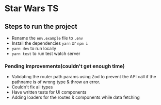 # Star Wars TS

## Steps to run the project

- Rename the `env.example` file to `.env`
- Install the dependencies `yarn` or `npm i`
- `yarn dev` to run locally
- `yarn test` to run test watch server

### Pending improvements(couldn't get enough time)

- Validating the router path params using Zod to prevent the API call if the pathname is of wrong type & throw an error.
- Couldn't fix all types
- Have written tests for UI components
- Adding loaders for the routes & components while data fetching
